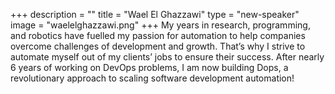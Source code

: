 +++
description = ""
title = "Wael El Ghazzawi"
type = "new-speaker"
image = "waelelghazzawi.png"
+++
My years in research, programming, and robotics have fuelled my passion for automation to help companies overcome challenges of development and growth. That’s why I strive to automate myself out of my clients’ jobs to ensure their success. After nearly 6 years of working on DevOps problems, I am now building Dops, a revolutionary approach to scaling software development automation!